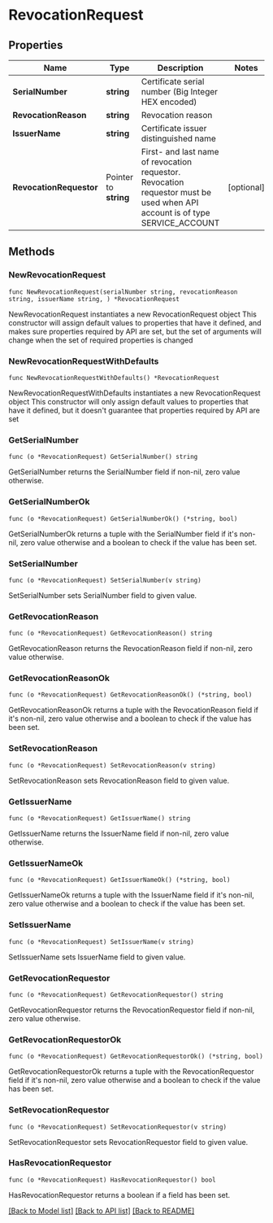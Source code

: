 # RevocationRequest

## Properties

Name | Type | Description | Notes
------------ | ------------- | ------------- | -------------
**SerialNumber** | **string** | Certificate serial number (Big Integer HEX encoded) | 
**RevocationReason** | **string** | Revocation reason | 
**IssuerName** | **string** | Certificate issuer distinguished name | 
**RevocationRequestor** | Pointer to **string** | First- and last name of revocation requestor. Revocation requestor must be used when API account is of type SERVICE_ACCOUNT | [optional] 

## Methods

### NewRevocationRequest

`func NewRevocationRequest(serialNumber string, revocationReason string, issuerName string, ) *RevocationRequest`

NewRevocationRequest instantiates a new RevocationRequest object
This constructor will assign default values to properties that have it defined,
and makes sure properties required by API are set, but the set of arguments
will change when the set of required properties is changed

### NewRevocationRequestWithDefaults

`func NewRevocationRequestWithDefaults() *RevocationRequest`

NewRevocationRequestWithDefaults instantiates a new RevocationRequest object
This constructor will only assign default values to properties that have it defined,
but it doesn't guarantee that properties required by API are set

### GetSerialNumber

`func (o *RevocationRequest) GetSerialNumber() string`

GetSerialNumber returns the SerialNumber field if non-nil, zero value otherwise.

### GetSerialNumberOk

`func (o *RevocationRequest) GetSerialNumberOk() (*string, bool)`

GetSerialNumberOk returns a tuple with the SerialNumber field if it's non-nil, zero value otherwise
and a boolean to check if the value has been set.

### SetSerialNumber

`func (o *RevocationRequest) SetSerialNumber(v string)`

SetSerialNumber sets SerialNumber field to given value.


### GetRevocationReason

`func (o *RevocationRequest) GetRevocationReason() string`

GetRevocationReason returns the RevocationReason field if non-nil, zero value otherwise.

### GetRevocationReasonOk

`func (o *RevocationRequest) GetRevocationReasonOk() (*string, bool)`

GetRevocationReasonOk returns a tuple with the RevocationReason field if it's non-nil, zero value otherwise
and a boolean to check if the value has been set.

### SetRevocationReason

`func (o *RevocationRequest) SetRevocationReason(v string)`

SetRevocationReason sets RevocationReason field to given value.


### GetIssuerName

`func (o *RevocationRequest) GetIssuerName() string`

GetIssuerName returns the IssuerName field if non-nil, zero value otherwise.

### GetIssuerNameOk

`func (o *RevocationRequest) GetIssuerNameOk() (*string, bool)`

GetIssuerNameOk returns a tuple with the IssuerName field if it's non-nil, zero value otherwise
and a boolean to check if the value has been set.

### SetIssuerName

`func (o *RevocationRequest) SetIssuerName(v string)`

SetIssuerName sets IssuerName field to given value.


### GetRevocationRequestor

`func (o *RevocationRequest) GetRevocationRequestor() string`

GetRevocationRequestor returns the RevocationRequestor field if non-nil, zero value otherwise.

### GetRevocationRequestorOk

`func (o *RevocationRequest) GetRevocationRequestorOk() (*string, bool)`

GetRevocationRequestorOk returns a tuple with the RevocationRequestor field if it's non-nil, zero value otherwise
and a boolean to check if the value has been set.

### SetRevocationRequestor

`func (o *RevocationRequest) SetRevocationRequestor(v string)`

SetRevocationRequestor sets RevocationRequestor field to given value.

### HasRevocationRequestor

`func (o *RevocationRequest) HasRevocationRequestor() bool`

HasRevocationRequestor returns a boolean if a field has been set.


[[Back to Model list]](../README.md#documentation-for-models) [[Back to API list]](../README.md#documentation-for-api-endpoints) [[Back to README]](../README.md)


